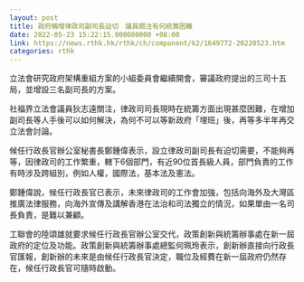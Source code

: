 ```yaml
---
layout: post
title: 政府稱增律政司副司長迫切　議員關注有何統籌困難
date: 2022-05-23 15:22:15.000000000 +08:00
link: https://news.rthk.hk/rthk/ch/component/k2/1649772-20220523.htm
categories: rthk
---
```


立法會研究政府架構重組方案的小組委員會繼續開會，審議政府提出的三司十五局，並增設三名副司長的方案。

社福界立法會議員狄志遠關注，律政司司長現時在統籌方面出現甚麼困難，在增加副司長等人手後可以如何解決，為何不可以等新政府「埋班」後，再等多半年再交立法會討論。

候任行政長官辦公室秘書長鄭鍾偉表示，設立律政司副司長有迫切需要，不能夠再等，因律政司的工作繁重，轄下6個部門，有近90位首長級人員，部門負責的工作有時涉及跨組別，例如人權，國際法，基本法及憲法。

鄭鍾偉說，候任行政長官已表示，未來律政司的工作會加強，包括向海外及大灣區推廣法律服務，向海外宣傳及講解香港在法治和司法獨立的情況，如果單由一名司長負責，是難以兼顧。

工聯會的陸頌雄就要求候任行政長官辦公室交代，政策創新與統籌辦事處在新一屆政府的定位及功能。政策創新與統籌辦事處總監何珮玲表示，創新辦直接向行政長官匯報，創新辦的未來是由候任行政長官決定，職位及經費在新一屆政府仍然存在，候任行政長官可隨時啟動。
